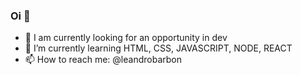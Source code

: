 ### Oi 👋




- 🔭 I am currently looking for an opportunity in dev
- 🌱 I’m currently learning HTML, CSS, JAVASCRIPT, NODE, REACT
- 📫 How to reach me: @leandrobarbon


